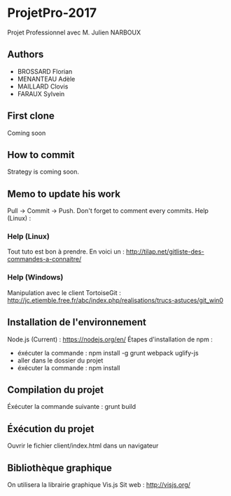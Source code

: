 # ProjetPro-2017

Projet Professionnel avec M. Julien NARBOUX

## Authors

- BROSSARD Florian
- MENANTEAU Adèle
- MAILLARD Clovis 
- FARAUX Sylvein

## First clone
Coming soon

## How to commit

Strategy is coming soon.

## Memo to update his work

Pull -> Commit -> Push.
Don't forget to comment every commits.
Help (Linux) : 

### Help (Linux)

Tout tuto est bon à prendre. En voici un : http://tilap.net/gitliste-des-commandes-a-connaitre/

### Help (Windows)

Manipulation avec le client TortoiseGit : http://jc.etiemble.free.fr/abc/index.php/realisations/trucs-astuces/git_win0

## Installation de l'environnement

Node.js (Current) : https://nodejs.org/en/
Étapes d'installation de npm :

- éxécuter la commande : npm install -g grunt webpack uglify-js
- aller dans le dossier du projet
- éxécuter la commande : npm install

## Compilation du projet

Éxécuter la commande suivante :
    grunt build

## Éxécution du projet

Ouvrir le fichier client/index.html dans un navigateur

## Bibliothèque graphique

On utilisera la librairie graphique Vis.js
Sit web : http://visjs.org/
